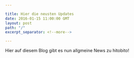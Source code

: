 ```yaml
---

title: Hier die neusten Updates
date: 2016-01-15 11:00:00 GMT
layout: post
path: "/"
excerpt_separator: <!--more-->

---
```


Hier auf diesem Blog gibt es nun allgmeine News zu hitobito!